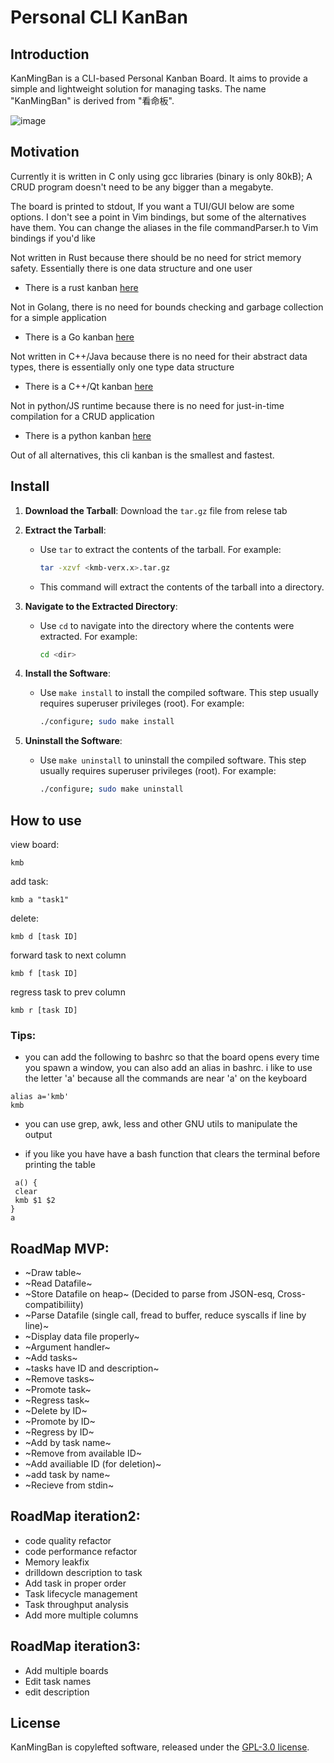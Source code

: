 # Personal CLI KanBan
## Introduction

KanMingBan is a CLI-based Personal Kanban Board. It aims to provide a simple and lightweight solution for managing tasks.
The name "KanMingBan" is derived from "看命板".

![image](https://github.com/MrJeremyKhoo/KanMingBan/assets/73585045/089f602b-01af-4618-b9b7-a5697789fd04)
## Motivation

Currently it is written in C only using gcc libraries (binary is only 80kB); A CRUD program doesn't need to be any bigger than a megabyte.

The board is printed to stdout, If you want a TUI/GUI below are some options. I don't see a point in Vim bindings, but some of the alternatives have them. You can change the aliases in the file commandParser.h to Vim bindings if you'd like

Not written in Rust because there should be no need for strict memory safety. Essentially there is one data structure and one user
 - There is a rust kanban [here](https://lib.rs/crates/rust-kanban)

Not in Golang, there is no need for bounds checking and garbage collection for a simple application
- There is a Go kanban [here](https://github.com/singalhimanshu/taskgo)
  
Not written in C++/Java because there is no need for their abstract data types, there is essentially only one type data structure
- There is a C++/Qt kanban [here](https://github.com/StefanoLusardi/Kanban)
  
Not in python/JS runtime because there is no need for just-in-time compilation for a CRUD application
- There is a python kanban [here](https://github.com/kitplummer/clikan)

Out of all alternatives, this cli kanban is the smallest and fastest.

## Install

1. **Download the Tarball**: Download the `tar.gz` file from relese tab


2. **Extract the Tarball**:
   - Use `tar` to extract the contents of the tarball. For example:
     ```bash
     tar -xzvf <kmb-verx.x>.tar.gz
     ```
   - This command will extract the contents of the tarball into a directory.

3. **Navigate to the Extracted Directory**:
   - Use `cd` to navigate into the directory where the contents were extracted. For example:
     ```bash
     cd <dir>
     ```
4. **Install the Software**:
   - Use `make install` to install the compiled software. This step usually requires superuser privileges (root). For example:

     ```bash
     ./configure; sudo make install
5. **Uninstall the Software**:
   - Use `make uninstall` to uninstall the compiled software. This step usually requires superuser privileges (root). For example:

     ```bash
     ./configure; sudo make uninstall
     
## How to use
view board:
```
kmb
```
add task:
```
kmb a "task1" 
```
delete:
```
kmb d [task ID]
```
forward task to next column
```
kmb f [task ID]
```
regress task to prev column
```
kmb r [task ID]
```
### Tips:
- you can add the following to bashrc so that the board opens every time you spawn a window, you can also add an alias in bashrc. i like to use the letter 'a' because all the commands are near 'a' on the keyboard
```
alias a='kmb'
kmb
```
- you can use grep, awk, less and other GNU utils to manipulate the output

- if you like you have have a bash function that clears the terminal before printing the table
 ```
  a() {
  clear
  kmb $1 $2
}
a
```

## RoadMap MVP:
- ~Draw table~
- ~Read Datafile~
- ~Store Datafile on heap~ (Decided to parse from JSON-esq, Cross-compatibiliity)
- ~Parse Datafile (single call, fread to buffer, reduce syscalls if line by line)~
- ~Display data file properly~
- ~Argument handler~
- ~Add tasks~
- ~tasks have ID and description~
- ~Remove tasks~
- ~Promote task~
- ~Regress task~
- ~Delete by ID~
- ~Promote by ID~
- ~Regress by ID~
- ~Add by task name~
- ~Remove from available ID~
- ~Add availiable ID (for deletion)~
- ~add task by name~
- ~Recieve from stdin~
## RoadMap iteration2:
- code quality refactor
- code performance refactor
- Memory leakfix
- drilldown description to task
- Add task in proper order
- Task lifecycle management
- Task throughput analysis
- Add more multiple columns

## RoadMap iteration3:
- Add multiple boards
- Edit task names
- edit description



## License

KanMingBan is copylefted software, released under the [GPL-3.0 license](https://www.gnu.org/licenses/gpl-3.0.en.html).
